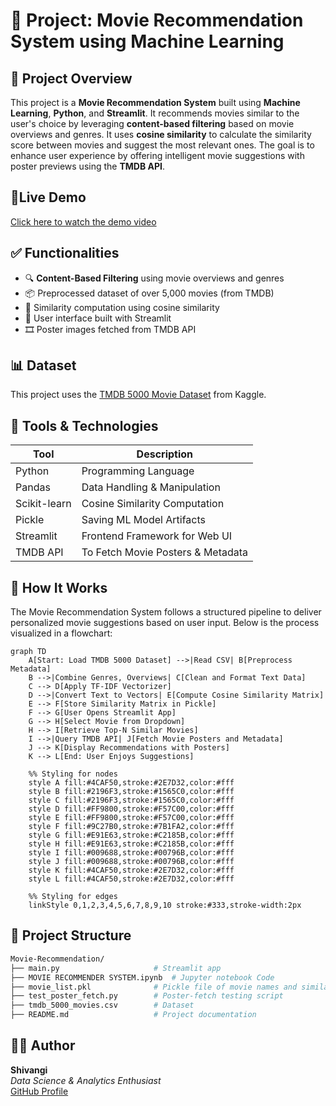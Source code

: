 # 🎥 Project: Movie Recommendation System using Machine Learning

## 📌 Project Overview

This project is a **Movie Recommendation System** built using **Machine Learning**, **Python**, and **Streamlit**. It recommends movies similar to the user's choice by leveraging **content-based filtering** based on movie overviews and genres. It uses **cosine similarity** to calculate the similarity score between movies and suggest the most relevant ones. The goal is to enhance user experience by offering intelligent movie suggestions with poster previews using the **TMDB API**.




## 🎥Live Demo
[Click here to watch the demo video](https://drive.google.com/file/d/1WNSKXbmn5a-7CR3hFn33XDZuAj45bQbS/view?usp=sharing)


## ✅ Functionalities

- 🔍 **Content-Based Filtering** using movie overviews and genres
- 📦 Preprocessed dataset of over 5,000 movies (from TMDB)
- 📑 Similarity computation using cosine similarity
- 🎨 User interface built with Streamlit
- 🎞️ Poster images fetched from TMDB API
  
## 📊 Dataset

This project uses the [TMDB 5000 Movie Dataset](https://www.kaggle.com/datasets/tmdb/tmdb-movie-metadata) from Kaggle.


## 🔧 Tools & Technologies

| Tool           | Description                                      |
|----------------|--------------------------------------------------|
| Python         | Programming Language                             |
| Pandas         | Data Handling & Manipulation                     |
| Scikit-learn   | Cosine Similarity Computation                    |
| Pickle         | Saving ML Model Artifacts                        |
| Streamlit      | Frontend Framework for Web UI                    |
| TMDB API       | To Fetch Movie Posters & Metadata                |

## 🧠 How It Works

The Movie Recommendation System follows a structured pipeline to deliver personalized movie suggestions based on user input. Below is the process visualized in a flowchart:

```
graph TD
    A[Start: Load TMDB 5000 Dataset] -->|Read CSV| B[Preprocess Metadata]
    B -->|Combine Genres, Overviews| C[Clean and Format Text Data]
    C --> D[Apply TF-IDF Vectorizer]
    D -->|Convert Text to Vectors| E[Compute Cosine Similarity Matrix]
    E --> F[Store Similarity Matrix in Pickle]
    F --> G[User Opens Streamlit App]
    G --> H[Select Movie from Dropdown]
    H --> I[Retrieve Top-N Similar Movies]
    I -->|Query TMDB API| J[Fetch Movie Posters and Metadata]
    J --> K[Display Recommendations with Posters]
    K --> L[End: User Enjoys Suggestions]

    %% Styling for nodes
    style A fill:#4CAF50,stroke:#2E7D32,color:#fff
    style B fill:#2196F3,stroke:#1565C0,color:#fff
    style C fill:#2196F3,stroke:#1565C0,color:#fff
    style D fill:#FF9800,stroke:#F57C00,color:#fff
    style E fill:#FF9800,stroke:#F57C00,color:#fff
    style F fill:#9C27B0,stroke:#7B1FA2,color:#fff
    style G fill:#E91E63,stroke:#C2185B,color:#fff
    style H fill:#E91E63,stroke:#C2185B,color:#fff
    style I fill:#009688,stroke:#00796B,color:#fff
    style J fill:#009688,stroke:#00796B,color:#fff
    style K fill:#4CAF50,stroke:#2E7D32,color:#fff
    style L fill:#4CAF50,stroke:#2E7D32,color:#fff

    %% Styling for edges
    linkStyle 0,1,2,3,4,5,6,7,8,9,10 stroke:#333,stroke-width:2px
```
## 📁 Project Structure

```bash
Movie-Recommendation/
├── main.py                     # Streamlit app
├── MOVIE RECOMMENDER SYSTEM.ipynb  # Jupyter notebook Code
├── movie_list.pkl              # Pickle file of movie names and similarity matrix
├── test_poster_fetch.py        # Poster-fetch testing script
├── tmdb_5000_movies.csv        # Dataset
├── README.md                   # Project documentation

```


## 🙋‍♀️ Author

**Shivangi**  
_Data Science & Analytics Enthusiast_  
[GitHub Profile](https://github.com/vaish-shivangi)


